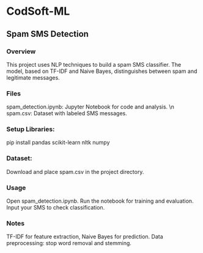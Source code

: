 # CodSoft-ML
## Spam SMS Detection
### Overview
This project uses NLP techniques to build a spam SMS classifier. The model, based on TF-IDF and Naive Bayes, distinguishes between spam and legitimate messages.

### Files
spam_detection.ipynb: Jupyter Notebook for code and analysis. \n
spam.csv: Dataset with labeled SMS messages.
### Setup Libraries:
pip install pandas scikit-learn nltk numpy
### Dataset:
Download and place spam.csv in the project directory.
### Usage
Open spam_detection.ipynb.
Run the notebook for training and evaluation.
Input your SMS to check classification.
### Notes
TF-IDF for feature extraction, Naive Bayes for prediction.
Data preprocessing: stop word removal and stemming.
